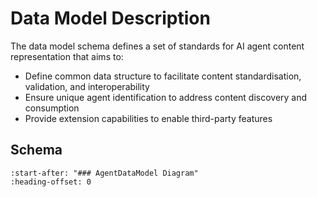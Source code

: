 # Data Model Description

The data model schema defines a set of standards for AI agent content representation that aims to:

- Define common data structure to facilitate content standardisation, validation, and interoperability
- Ensure unique agent identification to address content discovery and consumption
- Provide extension capabilities to enable third-party features

## Schema

```{include} ./data_model.proto.md
:start-after: "### AgentDataModel Diagram"
:heading-offset: 0
```
